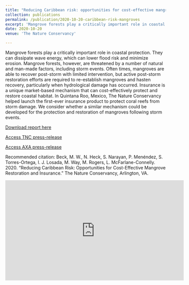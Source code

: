 ```yaml
---
title: "Reducing Caribbean risk: opportunities for cost-effective mangrove restoration and insurance: Technical report"
collection: publications
permalink: /publication/2020-10-20-caribbean-risk-mangroves
excerpt: 'Mangrove forests play a critically important role in coastal protection. In this study we analyse whether a insurance product for the protection and restoration of mangroves following storm events could be developed.'
date: 2020-10-20
venue: 'The Nature Conservancy'

---
```

Mangrove forests play a critically important role in coastal protection. They can dissipate wave energy, which can lower flood risk and minimize erosion. Mangrove forests, however, are threatened by a number of natural and man-made factors, including storm events. Often times, mangroves are able to recover post-storm with limited intervention, but active post-storm restoration efforts are required to re-establish mangroves and hasten recovery, particularly when hydrological damage has occurred. Insurance is a unique market-based mechanism that can cost-effectively protect and restore coastal habitat. In Quintana Roo, Mexico, The Nature Conservancy helped launch the first-ever insurance product to protect coral reefs from storm damage. We consider whether a similar mechanism could be developed for the protection and restoration of mangroves following storm events.

[Download report here](https://www.axa.com/en/press/publications/AXA-XL-Mangrove-Insurance-Report)

[Access TNC press-release](https://www.nature.org/en-us/what-we-do/our-insights/perspectives/three-things-insuring-mangrove-forests/)

[Access AXA press-release](https://axaxl.com/press-releases/insurance-solutions-can-help-to-restore-mangroves-as-natural-coastal-defences)

Recommended citation: Beck, M. W., N. Heck, S. Narayan, P. Menéndez, S. Torres-Ortega, I. J. Losada, M. Way, M. Rogers, L. McFarlane-Connelly. 2020. “Reducing Caribbean Risk: Opportunities for Cost-Effective Mangrove Restoration and Insurance.” The Nature Conservancy, Arlington, VA.


<iframe width="560" height="315" src="https://www.youtube.com/embed/-5WW1cFxRDk" frameborder="0" allow="accelerometer; autoplay; clipboard-write; encrypted-media; gyroscope; picture-in-picture" allowfullscreen></iframe>
